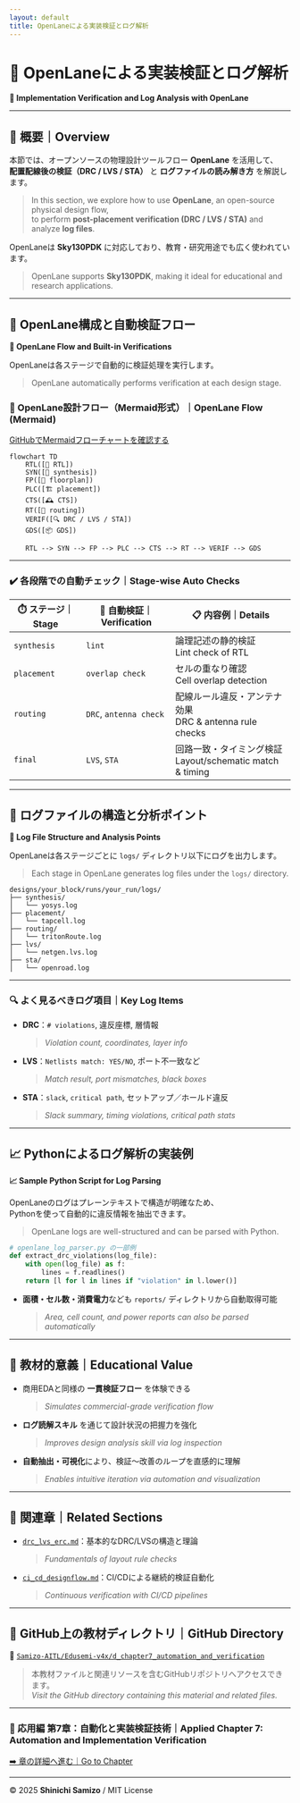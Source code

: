 ```yaml
---
layout: default
title: OpenLaneによる実装検証とログ解析
---
```


# 🧪 OpenLaneによる実装検証とログ解析  
**🧪 Implementation Verification and Log Analysis with OpenLane**

---

## 📘 概要｜Overview

本節では、オープンソースの物理設計ツールフロー **OpenLane** を活用して、  
**配置配線後の検証（DRC / LVS / STA）** と **ログファイルの読み解き方** を解説します。  
> In this section, we explore how to use **OpenLane**, an open-source physical design flow,  
> to perform **post-placement verification (DRC / LVS / STA)** and analyze **log files**.

OpenLaneは **Sky130PDK** に対応しており、教育・研究用途でも広く使われています。  
> OpenLane supports **Sky130PDK**, making it ideal for educational and research applications.

---

## 🔧 OpenLane構成と自動検証フロー  
**🔧 OpenLane Flow and Built-in Verifications**

OpenLaneは各ステージで自動的に検証処理を実行します。  
> OpenLane automatically performs verification at each design stage.

### 🔁 OpenLane設計フロー（Mermaid形式）｜OpenLane Flow (Mermaid)

[GitHubでMermaidフローチャートを確認する](https://github.com/Samizo-AITL/Edusemi-v4x/blob/main/d_chapter7_automation_and_verification/openlane_validation.md)

```mermaid
flowchart TD
    RTL([📝 RTL])
    SYN([🔧 synthesis])
    FP([🧱 floorplan])
    PLC([🏗️ placement])
    CTS([🕰️ CTS])
    RT([🧵 routing])
    VERIF([🔍 DRC / LVS / STA])
    GDS([📦 GDS])

    RTL --> SYN --> FP --> PLC --> CTS --> RT --> VERIF --> GDS
```

---

### ✔️ 各段階での自動チェック｜Stage-wise Auto Checks

| ⏱️ ステージ｜Stage | 🧪 自動検証｜Verification | 📋 内容例｜Details |
|----------------|--------------------|----------------------------------|
| `synthesis`    | `lint`             | 論理記述の静的検証<br>Lint check of RTL |
| `placement`    | `overlap check`    | セルの重なり確認<br>Cell overlap detection |
| `routing`      | `DRC`, `antenna check` | 配線ルール違反・アンテナ効果<br>DRC & antenna rule checks |
| `final`        | `LVS`, `STA`       | 回路一致・タイミング検証<br>Layout/schematic match & timing |

---

## 📂 ログファイルの構造と分析ポイント  
**📂 Log File Structure and Analysis Points**

OpenLaneは各ステージごとに `logs/` ディレクトリ以下にログを出力します。  
> Each stage in OpenLane generates log files under the `logs/` directory.

```text
designs/your_block/runs/your_run/logs/
├── synthesis/
│   └── yosys.log
├── placement/
│   └── tapcell.log
├── routing/
│   └── tritonRoute.log
├── lvs/
│   └── netgen.lvs.log
├── sta/
│   └── openroad.log
```

---

### 🔍 よく見るべきログ項目｜Key Log Items

- **DRC**：`# violations`, 違反座標, 層情報  
  > *Violation count, coordinates, layer info*
- **LVS**：`Netlists match: YES/NO`, ポート不一致など  
  > *Match result, port mismatches, black boxes*
- **STA**：`slack`, `critical path`, セットアップ／ホールド違反  
  > *Slack summary, timing violations, critical path stats*

---

## 📈 Pythonによるログ解析の実装例  
**📈 Sample Python Script for Log Parsing**

OpenLaneのログはプレーンテキストで構造が明確なため、  
Pythonを使って自動的に違反情報を抽出できます。  
> OpenLane logs are well-structured and can be parsed with Python.

```python
# openlane_log_parser.py の一部例
def extract_drc_violations(log_file):
    with open(log_file) as f:
        lines = f.readlines()
    return [l for l in lines if "violation" in l.lower()]
```

- **面積・セル数・消費電力**なども `reports/` ディレクトリから自動取得可能  
  > *Area, cell count, and power reports can also be parsed automatically*

---

## 🎯 教材的意義｜Educational Value

- 商用EDAと同様の **一貫検証フロー** を体験できる  
  > *Simulates commercial-grade verification flow*
- **ログ読解スキル** を通じて設計状況の把握力を強化  
  > *Improves design analysis skill via log inspection*
- **自動抽出・可視化**により、検証〜改善のループを直感的に理解  
  > *Enables intuitive iteration via automation and visualization*

---

## 🔗 関連章｜Related Sections

- [`drc_lvs_erc.md`](./drc_lvs_erc.md)：基本的なDRC/LVSの構造と理論  
  > *Fundamentals of layout rule checks*
- [`ci_cd_designflow.md`](./ci_cd_designflow.md)：CI/CDによる継続的検証自動化  
  > *Continuous verification with CI/CD pipelines*

---

## 🔗 GitHub上の教材ディレクトリ｜GitHub Directory

📂 [`Samizo-AITL/Edusemi-v4x/d_chapter7_automation_and_verification`](https://github.com/Samizo-AITL/Edusemi-v4x/tree/main/d_chapter7_automation_and_verification)  
> 本教材ファイルと関連リソースを含むGitHubリポジトリへアクセスできます。  
> *Visit the GitHub directory containing this material and related files.*

---

### 🤖 応用編 第7章：自動化と実装検証技術｜Applied Chapter 7: Automation and Implementation Verification  
[➡️ 章の詳細へ進む｜Go to Chapter](./README.md)

---

© 2025 **Shinichi Samizo** / MIT License
